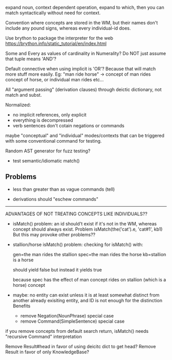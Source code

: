 expand noun, context dependent operation, expand to which, then you can match syntactically without need for context.

Convention where concepts are stored in the WM, but their names don't include any pound signs, whereas every individual-id does.

Use brython to package the interpreter for the web
https://brython.info/static_tutorial/en/index.html

Some and Every as values of cardinality in Numerality? Do NOT just assume that tuple means 'AND'?

Default connective when using implicit is 'OR'? Because that will match more stuff more easily. Eg: "man ride horse" -> concept of man rides concept of horse, or individual man rides etc...

All "argument passing" (derivation clauses) through deictic dictionary, not match and subst.

Normalized:
- no implicit references, only explicit
- everything is decompressed
- verb sentences don't cotain negations or commands

maybe "conceptual" and "individual" modes/contexts that can be triggered with some conventional command for testing.

Random AST generator for fuzz testing?

- test semantic/idiomatic match()

## Problems

- less than greater than as vague commands (tell)


- derivations should "eschew commands"


----------------------


ADVANTAGES OF NOT TREATING CONCEPTS LIKE INDIVIDUALS??

- isMatch() problem: an id should't exist if it's not in the WM, whereas concept should always exist. Problem isMatch(the('cat').e, 'cat#1', kb1) But this may provoke other problems??

- stallion/horse isMatch() problem:
	checking for isMatch() with:
	
	gen=the man rides the stallion
	spec=the man rides the horse
	kb=stallion is a horse

	should yield false but instead it yields true
	
	because spec has the effect of man concept rides on stallion (which is a horse) concept

- maybe: no entity can exist unless it is at least somewhat distinct from another already exisiting entity, and ID is not enough for the distinction
	Benefits
	- remove Negation(NounPhrase) special case 
	- remove Command(SimpleSentence) special case


if you remove concepts from default search return, isMatch() needs "recursive Command" interpretation 

Remove Result#head in favor of using deicitc dict to get head? Remove Result in favor of only KnowledgeBase?
